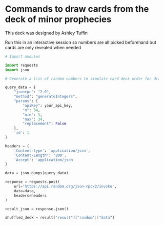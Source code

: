 # Commands to draw cards from the deck of minor prophecies

This deck was designed by Ashley Tuffin

Run this in an interactive session so numbers are all picked beforehand but cards are only revealed when needed

```python
# Import modules

import requests
import json

# Generate a list of random numbers to simulate card deck order for drawing

query_data = {
    "jsonrpc": "2.0",
    "method": "generateIntegers",
    "params": {
        "apiKey": your_api_key,
        "n": 34,
        "min": 1,
        "max": 34,
        "replacement": False
    },
    'id': 1
}

headers = {
    'Content-type': 'application/json',
    'Content-Length': '200',
    'Accept': 'application/json'
}

data = json.dumps(query_data)

response = requests.post(
    url='https://api.random.org/json-rpc/2/invoke',
    data=data,
    headers=headers
)

result_json = response.json()

shuffled_deck = result["result"]["random"]["data"]
```
